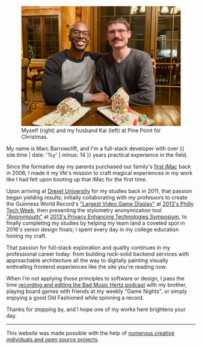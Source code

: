 <figure class="inline shadow" style="margin-top: 0 !important;">
    <picture>
        <source type="image/webp" srcset="images/portrait.webp">
        <img title="Selfie of myself with my husband, Kai" alt="Selfie of myself with my husband, Kai" src="images/portrait.jpg">
    </picture>
    <figcaption>
        Myself (right) and my husband Kai (left) at Pine Point for Christmas.
    </figcaption>
</figure>

My name is Marc Barrowclift, and I'm a full-stack developer with over {{ site.time | date: '%y' | minus: 14 }} years practical experience in the field.

Since the formative day my parents purchased our family's [first iMac](https://en.wikipedia.org/wiki/IMac_(Intel-based)#1st_generation:_Polycarbonate_iMac) back in 2006, I made it my life's mission to craft magical experiences in my work like I had felt upon booting up that iMac for the first time.

Upon arriving at [Drexel University](http://drexel.edu/) for my studies back in 2011, that passion began yielding results; initially collaborating with my professors to create the Guinness World Record's ["Largest Video Game Display"](http://www.guinnessworldrecords.com/world-records/largest-architectural-videogame-display) at [2013's Philly Tech Week](https://knightfoundation.org/articles/philly-tech-week-and-pong/), then presenting the stylometry anonymization tool ["Anonymouth"](https://psal.cs.drexel.edu/index.php/Main_Page) at [2013's Privacy Enhancing Technologies Symposium](http://petools.soic.indiana.edu/), to finally completing my studies by helping my team land a coveted spot in 2016's senior design finals; I spent every day in my college education honing my craft.

That passion for full-stack exploration and quality continues in my professional career today: from building rock-solid backend services with approachable architecture all the way to digitally painting visually enthralling frontend experiences like the site you're reading now.

When I'm not applying those principles to software or design, I pass the time [recording and editing the Bad Music Hertz podcast](https://badmusichertz.com/) with my brother, playing board games with friends at my weekly "Game Nights", or simply enjoying a good Old Fashioned while spinning a record.

Thanks for stopping by, and I hope one of my works here brightens your day.

-----

This website was made possible with the help of [numerous creative individuals and open source projects](http://localhost:4000/about/shoutouts/).